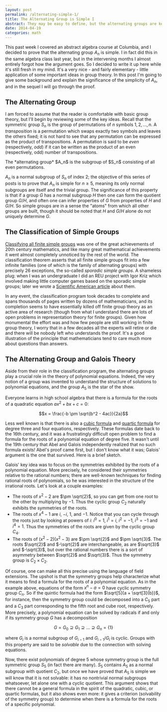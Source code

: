 ```yaml
---
layout: post
permalink: /alternating-simple-1/
title: The Alternating Group is Simple I
abstract: They may be easy to define, but the alternating groups are key players in modern algebra.
date: 2014-04-19
categories: math
---
```


This past week I covered an abstract algebra course at Columbia, and I decided to prove that the alternating group $A_n$ is simple.  I in fact did this in the same algebra class last year, but in the intervening months I almost entirely forgot how the argument goes.  So I decided to write it up here while it's still fresh in my mind.  It's a very nice - and fairly elementary - little application of some important ideas in group theory.  In this post I'm going to give some background and explain the significance of the simplicity of $A_n$, and in the sequel I will go through the proof.

## The Alternating Group
I am forced to assume that the reader is comfortable with basic group theory, but I'll begin by reviewing some of the key ideas.  Recall that the symmetric group $S_n$ is the group of permutations of $n$ symbols $1, 2, \ldots, n$.  A *transposition* is a permutation which swaps exactly two symbols and leaves the others fixed; it is not hard to see that any permutation can be expressed as the product of transpositions.  A permutation is said to be *even* (respectively, *odd*) if it can be written as the product of an even (respectively, odd) number of transpositions.

<div class="definition">
The *alternating group* $A_n$ is the subgroup of $S_n$ consisting of all even permutations.
</div>

$A_n$ is a normal subgroup of $S_n$ of index $2$; the objective of this series of posts is to prove that $A_n$ is simple for $n \geq 5$, meaning its only normal subgroups are itself and the trivial group.  The significance of this property is that if a group $G$ has a normal subgroup $H$ then one can form the quotient group $G/H$, and often one can infer properties of $G$ from properties of $H$ and $G/H$.  So simple groups are in a sense the "atoms" from which all other groups are built, though it should be noted that $H$ and $G/H$ alone do not uniquely determine $G$.

## The Classification of Simple Groups
[Classifying all finite simple groups](http://en.wikipedia.org/wiki/Classification_of_finite_simple_groups "Classification of finite simple groups") was one of the great achievements of 20th century mathematics, and like many great mathematical achievements it went almost completely unnoticed by the rest of the world.  The classification theorem asserts that all finite simple groups fit into a few infinite families (one of which is the family of alternating groups) with precisely 26 exceptions, the so-called *sporadic simple groups*.  A shameless plug: when I was an undergraduate I did an REU project with Igor Kriz which involved making little computer games based on the sporadic simple groups; later we wrote a [Scientific American article](http://www.scientificamerican.com/article/puzzles-simple-groups-at-play/ "Simple groups at play") about them.  

In any event, the classification program took decades to complete and spans thousands of pages written by dozens of mathematicians, and its completion seems to have essentially killed off finite group theory as an active area of research (though from what I understand there are lots of open problems in representation theory for finite groups).  Given how monumental the effort was and how few people are still working in finite group theory, I worry that in a few decades all the experts will retire or die and there will be nobody left who understands the proof.  It's a good illustration of the principle that mathematicians tend to care much more about questions than answers.

## The Alternating Group and Galois Theory
Aside from their role in the classification program, the alternating groups play a crucial role in the theory of polynomial equations.  Indeed, the very notion of a group was invented to understand the structure of solutions to polynomial equations, and the group $A_5$ is the star of the show.

Everyone learns in high school algebra that there is a formula for the roots of a quadratic equation $ax^2 + bx + c = 0$:

$$x = \frac{-b \pm \sqrt{b^2 - 4ac}}{2a}$$

Less well known is that there is also a [cubic formula](http://en.wikipedia.org/wiki/Cubic_formula#General_formula_for_roots "cubic formula") and [quartic formula](http://en.wikipedia.org/wiki/Quartic_formula "quartic formula") for degree three and four equations, respectively.  These formulas date back to the 16th century, and it was a frustratingly difficult open problem to find a formula for the roots of a polynomial equation of degree five.  It wasn't until the 19th century that Abel and Galois independently realized that no such formula exists!  Abel's proof came first, but I don't know what it was; Galois' argument is the one that survived.  Here is a brief sketch.

Galois' key idea was to focus on the symmetries exhibited by the roots of a polynomial equation.  More precisely, he considered their symmetries relative to the rational numbers; there are well-known techniques for finding rational roots of polynomials, so he was interested in the structure of the irrational roots.  Let's look at a couple examples:

* The roots of $x^2 - 2$ are $\pm \sqrt{2}$, so you can get from one root to the other by multiplying by $-1$.  Thus the cyclic group $C_2$ naturally exhibits the symmetries of the roots.
* The roots of $x^4 - 1$ are $i$, $-i$, $1$, and $-1$.  Notice that you can cycle through the roots just by looking at powers of $i$: $i^0 = 1$, $i^1 = i$, $i^2 = -1$, $i^3 = -1$ and $i^4 = 1$.  Thus the symmetries of the roots are given by the cyclic group $C_4$.
* The roots of $(x^2 - 2)(x^2 - 3)$ are $\pm \sqrt{2}$ and $\pm \sqrt{3}$.  The roots $\sqrt{2}$ and $-\sqrt{2}$ are interchangeable, as are $\sqrt{3}$ and $-\sqrt{3}$, but over the rational numbers there is a sort of asymmetry between $\sqrt{2}$ and $\sqrt{3}$.  Thus the symmetry group is $C_2 \times C_2$.

Of course, one can make all this precise using the language of field extensions.  The upshot is that the symmetry groups help characterize what it means to find a formula for the roots of a polynomial equation.  As in the example above, equations of the form $x^n - a = 0$ have cyclic symmetry group $C_n$.  So if the quintic formula had the form $\sqrt[5]{a + \sqrt[3]{b}}$, for instance, then the symmetry group could be decomposed into a $C_5$ part and a $C_3$ part corresponding to the fifth root and cube root, respectively.  More precisely, a polynomial equation can be solved by radicals if and only if its symmetry group $G$ has a decomposition

$$G = G_0 \supseteq G_1 \supseteq \ldots \supseteq G_n = \{1\}$$

where $G_i$ is a normal subgroup of $G_{i-1}$ and $G_{i-1}/G_i$ is cyclic.  Groups with this property are said to be *solvable* due to the connection with solving equations.  

Now, there exist polynomials of degree $5$ whose symmetry group is the full symmetric group $S_5$ (in fact there are many).  $S_5$ contains $A_5$ as a normal subgroup with quotient $C_2$, but once we have proved that $A_5$ is simple we will know that it is not solvable: it has no nontrivial normal subgroups whatsoever, let alone one with a cyclic quotient.  This argument shows that there cannot be a general formula in the spirit of the quadratic, cubic, or quartic formulas, but it also shows even more: it gives a criterion (solvability of the symmetry group) to determine when there is a formula for the roots of a specific polynomial.
